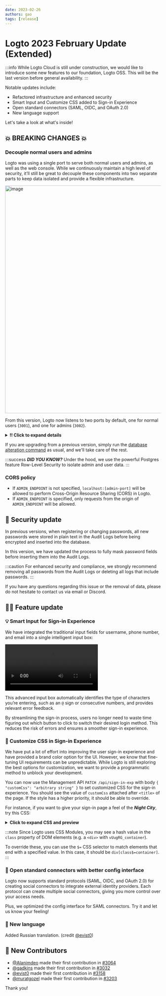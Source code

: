 ```yaml
---
date: 2023-02-26
authors: gao
tags: [release]
---
```


# Logto 2023 February Update (Extended)

:::info
While Logto Cloud is still under construction, we would like to introduce some new features to our foundation, Logto OSS. This will be the last version before general availability.
:::

Notable updates include:

- Refactored infrastructure and enhanced security
- Smart Input and Customize CSS added to Sign-in Experience
- Open standard connectors (SAML, OIDC, and OAuth 2.0)
- New language support

Let's take a look at what's inside!

<!-- truncate -->

## 💥 BREAKING CHANGES 💥

### Decouple normal users and admins

Logto was using a single port to serve both normal users and admins, as well as the web console. While we continuously maintain a high level of security, it’ll still be great to decouple these components into two separate parts to keep data isolated and provide a flexible infrastructure.

<img width="737" alt="image" src="https://user-images.githubusercontent.com/14722250/221365507-6f20a804-1059-4933-9b88-df1244ab900b.png" />

From this version, Logto now listens to two ports by default, one for normal users (`3001`), and one for admins (`3002`).

<details>
<summary><b>‼️ Click to expand details</b></summary>
<p>

- Nothing changed for normal users. No adaption is needed.
- For admin users:
  - The default Admin Console URL has been changed to `http://localhost:3002/console`.
  - To change the admin port, set the environment variable `ADMIN_PORT`. For instance, `ADMIN_PORT=3456`.
  - You can specify a custom endpoint for admins by setting the environment variable `ADMIN_ENDPOINT`. For example, `ADMIN_ENDPOINT=https://admin.your-domain.com`.
  - You can now completely disable admin endpoints by setting `ADMIN_DISABLE_LOCALHOST=1` and leaving `ADMIN_ENDPOINT` unset.
  - Admin Console and admin user data are not accessible via normal user endpoints, including `localhost` and `ENDPOINT` from the environment.
  - Admin Console no longer displays audit logs of admin users. However, these logs still exist in the database, and Logto still inserts admin user logs. There is just no convenient interface to inspect them.
  - Due to the data isolation, the numbers on the dashboard may slightly decrease (admins are excluded).
- Resource Indicator for Logto Management API changed from `https://[your-tenant-id].logto.app/api` to `https://default.logto.app/api`.

</p>
</details>

If you are upgrading from a previous version, simply run the [database alteration command](https://docs.logto.io/docs/tutorials/using-cli/database-alteration) as usual, and we'll take care of the rest.

:::success ***DID YOU KNOW?***
Under the hood, we use the powerful Postgres feature Row-Level Security to isolate admin and user data.
:::

### CORS policy

- If `ADMIN_ENDPOINT` is not specified, `localhost:[admin-port]` will be allowed to perform Cross-Origin Resource Sharing (CORS) in Logto.
- If `ADMIN_ENDPOINT` is specified, only requests from the origin of `ADMIN_ENDPOINT` will be allowed.

## 🔐 Security update

In previous versions, when registering or changing passwords, all new passwords were stored in plain text in the Audit Logs before being encrypted and inserted into the database.

In this version, we have updated the process to fully mask password fields before inserting them into the Audit Logs.

:::caution
For enhanced security and compliance, we strongly recommend removing all passwords from the Audit Logs or deleting all logs that include passwords.
:::

If you have any questions regarding this issue or the removal of data, please do not hesitate to contact us via email or Discord.

## 🧑‍🚀 Feature update

### 💡 Smart Input for Sign-in Experience

We have integrated the traditional input fields for username, phone number, and email into a single intelligent input box:

<p>
<video src="https://user-images.githubusercontent.com/14722250/221401902-cc9bcd91-160c-4058-91ce-1e8a7bdfc842.mov" />
</p>

This advanced input box automatically identifies the type of characters you’re entering, such as an `@` sign or consecutive numbers, and provides relevant error feedback.

By streamlining the sign-in process, users no longer need to waste time figuring out which button to click to switch their desired login method. This reduces the risk of errors and ensures a smoother sign-in experience.

### 🎨 Customize CSS in Sign-in Experience

We have put a lot of effort into improving the user sign-in experience and have provided a brand color option for the UI. However, we know that fine-tuning UI requirements can be unpredictable. While Logto is still exploring the best options for customization, we want to provide a programmatic method to unblock your development.

You can now use the Management API `PATCH /api/sign-in-exp` with body `{ "customCss": "arbitrary string" }` to set customized CSS for the sign-in experience. You should see the value of `customCss` attached after `<title>` of the page. If the style has a higher priority, it should be able to override.

For instance, if you want to give your sign-in page a feel of the ***Night City***, try this CSS:

<details>

<summary><b>Click to expand CSS and preview</b></summary>

<p></p>

```css
@font-face { font-family: 'Rock Salt'; font-style: normal; font-weight: 400; font-display: swap; src: url(https://fonts.gstatic.com/s/rocksalt/v18/MwQ0bhv11fWD6QsAVOZrt0M6p7NGrQ.woff2) format('woff2'); unicode-range: U+0000-00FF, U+0131, U+0152-0153, U+02BB-02BC, U+02C6, U+02DA, U+02DC, U+2000-206F, U+2074, U+20AC, U+2122, U+2191, U+2193, U+2212, U+2215, U+FEFF, U+FFFD; }
@font-face { font-family: 'Share Tech'; font-style: normal; font-weight: 400; font-display: swap; src: url(https://fonts.gstatic.com/s/sharetech/v17/7cHtv4Uyi5K0OeZ7bohU8H0JmBUhfrE.woff2) format('woff2'); unicode-range: U+0000-00FF, U+0131, U+0152-0153, U+02BB-02BC, U+02C6, U+02DA, U+02DC, U+2000-206F, U+2074, U+20AC, U+2122, U+2191, U+2193, U+2212, U+2215, U+FEFF, U+FFFD; }
#app * { font-family: 'Share Tech'; letter-spacing: 0.5px; }
#app > div[class$=viewBox] { background-image: url(https://silverhand.io/assets/v-in-nc.jpg); background-size: cover; }
#app main[class$=main] { background-image: url(https://silverhand.io/assets/gentle-universe.png); background-size: cover; opacity: 0.98; min-height: initial; padding: 24px; padding-bottom: 72px; border-radius: 12px; }
#app main[class$=main] img[class$=logo] { content: url(https://silverhand.io/assets/cyberpunk-2077.png); margin: -20px 0 -12px; height: 160px; }
#app main[class$=main] div[class$=headline] { visibility: hidden; height: 60px; }
#app main[class$=main] div[class$=headline]:before { content: 'Welcome to Night City'; visibility: visible; display: block; font-family: 'Rock Salt'; font-style: italic; line-height: 60px; font-size: 20px; color: rgba(245,250,255,0.6); padding: 0 20px; }
#app form div[class$=inputField] > div { outline: none; border: none; border-radius: 4px; }
#app form div[class$=inputField] > div > input, #app form div[class$=inputField] div[class$=countryCodeSelector] { background: initial; background-color: #453f67; font-family: 'Share Tech'; letter-spacing: 0.5px; font-size: 16px; font-weight: 600; }
#app button { font-weight: 600; font-size: 16px; border-radius: 4px; }
#app button[type=submit] { background: linear-gradient(270.84deg, #2FD6FB -24.55%, #6369FC 44.33%, #A741EB 119.2%), #5D34F2; }
```

![custom-css-preview](https://user-images.githubusercontent.com/14722250/221394786-4ae77638-8f35-4791-afae-8ab6a314dbf8.jpg)

*"We have a city to burn!"*

</details>

:::note
Since Logto uses CSS Modules, you may see a hash value in the `class` property of DOM elements (e.g. a `<div>` with `vUugRG_container`).

To override these, you can use the `$=` CSS selector to match elements that end with a specified value. In this case, it should be `div[class$=container]`.
:::

### 🔗 Open standard connectors with better config interface

Logto now supports standard protocols (SAML, OIDC, and OAuth 2.0) for creating social connectors to integrate external identity providers. Each protocol can create multiple social connectors, giving you more control over your access needs.

Plus, we optimized the config interface for SAML connectors. Try it and let us know your feeling!

### 📄 New language

Added Russian translation. (credit [@evist0](https://github.com/evist0))

## 🎉 New Contributors

* [@Alanimdeo](https://github.com/Alanimdeo) made their first contribution in [#3064](https://github.com/logto-io/logto/pull/3064)
* [@gadkins](https://github.com/gadkins) made their first contribution in [#3032](https://github.com/logto-io/logto/pull/3032)
* [@evist0](https://github.com/evist0) made their first contribution in [#3158](https://github.com/logto-io/logto/pull/3158)
* [@muratgozel](https://github.com/muratgozel) made their first contribution in [#3203](https://github.com/logto-io/logto/pull/3203)

Thank you!
